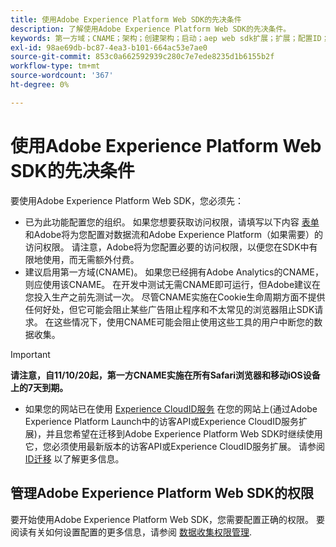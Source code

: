 ```yaml
---
title: 使用Adobe Experience Platform Web SDK的先决条件
description: 了解使用Adobe Experience Platform Web SDK的先决条件。
keywords: 第一方域；CNAME；架构；创建架构；启动；aep web sdk扩展；扩展；配置ID；配置工具；数据元素；创建数据元素；XDM对象；sendEvent；发送事件；
exl-id: 98ae69db-bc87-4ea3-b101-664ac53e7ae0
source-git-commit: 853c0a662592939c280c7e7ede8235d1b6155b2f
workflow-type: tm+mt
source-wordcount: '367'
ht-degree: 0%

---
```


# 使用Adobe Experience Platform Web SDK的先决条件

要使用Adobe Experience Platform Web SDK，您必须先：

- 已为此功能配置您的组织。 如果您想要获取访问权限，请填写以下内容 [表单](https://adobe.ly/websdkaccess) 和Adobe将为您配置对数据流和Adobe Experience Platform（如果需要）的访问权限。 请注意，Adobe将为您配置必要的访问权限，以便您在SDK中有限地使用，而无需额外付费。
- 建议启用第一方域(CNAME)。 如果您已经拥有Adobe Analytics的CNAME，则应使用该CNAME。 在开发中测试无需CNAME即可运行，但Adobe建议在您投入生产之前先测试一次。 尽管CNAME实施在Cookie生命周期方面不提供任何好处，但它可能会阻止某些广告阻止程序和不太常见的浏览器阻止SDK请求。 在这些情况下，使用CNAME可能会阻止使用这些工具的用户中断您的数据收集。

>[!IMPORTANT]
>
>**请注意，自11/10/20起，第一方CNAME实施在所有Safari浏览器和移动iOS设备上的7天到期。**

- 如果您的网站已在使用 [Experience CloudID服务](https://experienceleague.adobe.com/docs/experience-platform/edge/identity/overview.html) 在您的网站上(通过Adobe Experience Platform Launch中的访客API或Experience CloudID服务扩展)，并且您希望在迁移到Adobe Experience Platform Web SDK时继续使用它，您必须使用最新版本的访客API或Experience CloudID服务扩展。 请参阅 [ID迁移](https://experienceleague.adobe.com/docs/experience-platform/edge/identity/overview.html?lang=en#identity) 以了解更多信息。

## 管理Adobe Experience Platform Web SDK的权限

要开始使用Adobe Experience Platform Web SDK，您需要配置正确的权限。 要阅读有关如何设置配置的更多信息，请参阅 [数据收集权限管理](https://experienceleague.adobe.com/docs/experience-platform/collection/permissions.html?lang=en).
